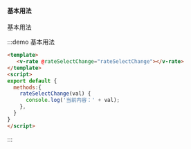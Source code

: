 #### 基本用法

基本用法

:::demo 基本用法
```html
<template>
   <v-rate @rateSelectChange="rateSelectChange"></v-rate>
</template>
<script>
export default {
  methods:{
    rateSelectChange(val) {
      console.log('当前内容：' + val);
    },
  }
}
</script>
```
:::


